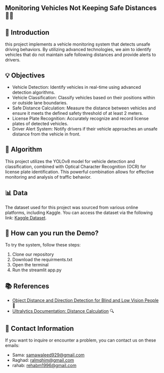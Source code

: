 ## Monitoring Vehicles Not Keeping Safe Distances 🚗📏

## 📄 Introduction

this project implements a vehicle monitoring system that detects unsafe driving behaviors. By utilizing advanced technologies, we aim to identify vehicles that do not maintain safe following distances and provide alerts to drivers.

## 💡 Objectives

- Vehicle Detection: Identify vehicles in real-time using advanced detection algorithms.
- Vehicle Classification: Classify vehicles based on their positions within or outside lane boundaries.
- Safe Distance Calculation: Measure the distance between vehicles and ensure it meets the defined safety threshold of at least 2 meters.
- License Plate Recognition: Accurately recognize and record license plates of detected vehicles.
- Driver Alert System: Notify drivers if their vehicle approaches an unsafe distance from the vehicle in front.

## 🤖 Algorithm

This project utilizes the YOLOv8 model for vehicle detection and classification, combined with Optical Character Recognition (OCR) for license plate identification. This powerful combination allows for effective monitoring and analysis of traffic behavior.

## 📊 Data

The dataset used for this project was sourced from various online platforms, including Kaggle. You can access the dataset via the following link: [Kaggle Dataset](https://www.kaggle.com/datasets/pranayobla/lane-monitoring/suggestions?status=pending&yourSuggestions=true).


## 🌟 How can you run the Demo?

To try the system, follow these steps:

1. Clone our repository
2. Download the requirments.txt
3. Open the terminal
4. Run the streamlit app.py

## 📚 References 

- [Object Distance and Direction Detection for Blind and Low Vision People](https://medium.com/@batuhansenerr/object-distance-direction-detection-for-blind-and-low-vision-people-c3f3fd83cbef) 🚗
- [Ultralytics Documentation: Distance Calculation](https://docs.ultralytics.com/guides/distance-calculation/) 🔍


## 📧 Contact Information

If you want to inquire or encounter a problem, you can contact us on these emails:

- Sama: samawaleed929@gmail.com
- Raghad: ralmqhim@gmail.com
- rahab: rehabm1996@gmail.com
